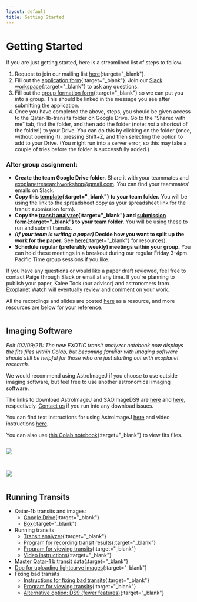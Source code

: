 ```yaml
---
layout: default
title: Getting Started
---
```


<div class="page-display" markdown="1">

# Getting Started

If you are just getting started, here is a streamlined list of steps to follow.

1. Request to join our mailing list [here](/mailinglist/){:target="_blank"}.
2. Fill out the [application form](/apply/){:target="_blank"}. Join our [Slack workspace](/slack/){:target="_blank"} to ask any questions.
3. Fill out the [group formation form](/groupformation/){:target="_blank"} so we can put you into a group. This should be linked in the message you see after submitting the application.
4. Once you have completed the above, steps, you should be given access to the Qatar-1b-transits folder on Google Drive. Go to the "Shared with me" tab, find the folder, and then add the folder (note: *not* a shortcut of the folder!) to your Drive. You can do this by clicking on the folder (once, without opening it), pressing Shift+Z, and then selecting the option to add to your Drive. (You might run into a server error, so this may take a couple of tries before the folder is successfully added.)

### After group assignment:

* **Create the team Google Drive folder.** Share it with your teammates and [exoplanetresearchworkshop@gmail.com](mailto:exoplanetresearchworkshop@gmail.com). You can find your teammates' emails on Slack.
* **Copy this [template](https://docs.google.com/spreadsheets/d/1i7My0htmAcUIWQrV8PhoynhTV3IgB77kAxvYAPt2a4U/edit?usp=sharing){:target="_blank"} to your team folder.** You will be using the link to the spreadsheet copy as your spreadsheet link for the transit submission form).
* **Copy the [transit analyzer](/transitanalyzer/){:target="_blank"} and [submission form](/transitsubmission/){:target="_blank"} to your team folder.** You will be using these to run and submit transits.
* ***(If your team is writing a paper)* Decide how you want to split up the work for the paper.** See [here](/papers/){:target="_blank"} for resources).
* **Schedule regular (preferably weekly) meetings within your group.** You can hold these meetings in a breakout during our regular Friday 3-4pm Pacific Time group sessions if you like.

If you have any questions or would like a paper draft reviewed, feel free to contact Paige through Slack or email at any time. If you're planning to publish your paper, Kalee Tock (our advisor) and astronomers from Exoplanet Watch will eventually review and comment on your work.

All the recordings and slides are posted [here](/meetings/) as a resource, and more resources are below for your reference.

</div>

<div class="page-display-light" markdown="1">

<div class="row" style="margin-bottom:1rem;">
<div class="column" markdown="1">

## Imaging Software

*Edit (02/09/21): The new EXOTIC transit analyzer notebook now displays the fits files within Colab, but becoming familiar with imaging software should still be helpful for those who are just starting out with exoplanet research.*

We would recommend using AstroImageJ if you choose to use outside imaging software, but feel free to use another astronomical imaging software.

The links to download AstroImageJ and SAOImageDS9 are [here](https://www.astro.louisville.edu/software/astroimagej/) and [here](http://ds9.si.edu/site/Download.html), respectively. [Contact us](/contact/) if you run into any download issues.

You can find text instructions for using AstroImageJ [here](https://docs.google.com/document/d/1wN5WhPDCFvLuUglR9uC-6S_c7tDQUbYdOmVoD4NUQ1c/edit) and video instructions [here](https://www.youtube.com/watch?v=-GGLPy71ryg&feature=youtu.be).

You can also use [this Colab notebook](https://colab.research.google.com/drive/1R4ed26oHP9MzYZBgMZuP4z2QwMS0AULU){:target="_blank"} to view fits files.

</div>

<div class="column" markdown="1">

![](/assets/Qatar-1b-comps.png/)

</div>
</div>


<div class="row" style="margin-bottom:1rem;">
<div class="column" markdown="1">

![](/assets/transiting-exoplanet.jpg)

</div>

<div class="column" markdown="1">

## Running Transits

* Qatar-1b transits and images:
    * [Google Drive](https://drive.google.com/drive/folders/1b2eSuP8l-EtUeB9bej82VyYXXl50FP55?usp=sharing){:target="_blank"}
    * [Box](https://stanford.box.com/s/u3ngkm83c99u3c0j6e85xcuh7rwqe446){:target="_blank"}
* Running transits
    * [Transit analyzer](/transitanalyzer){:target="_blank"}
    * [Program for recording transit results](/transitsubmission){:target="_blank"}
    * [Program for viewing transits](https://colab.research.google.com/drive/1R4ed26oHP9MzYZBgMZuP4z2QwMS0AULU){:target="_blank"}
    * [Video instructions](https://youtu.be/crLkc3TIDdY){:target="_blank"}
* [Master Qatar-1 b transit data](https://docs.google.com/spreadsheets/d/1XnjN8fkCO9AoNOVExqsyfPdg6WqngHZ5BZihriYDY-Q/edit#gid=0){:target="_blank"}
* [Doc for uploading lightcurve images](https://docs.google.com/document/d/1mpFZcO7s-mDykqqrw1Vvk0lCj4KK2TfK768FGKCTu8A/edit?usp=sharing){:target="_blank"}
* Fixing bad transits
    * [Instructions for fixing bad transits](https://youtu.be/HQAulcrkQok){:target="_blank"}
    * [Program for viewing transits](https://colab.research.google.com/drive/1R4ed26oHP9MzYZBgMZuP4z2QwMS0AULU){:target="_blank"}
    * [Alternative option: DS9 (fewer features)](https://youtu.be/3aDeZfzlpl4){:target="_blank"}

</div>
</div>


</div>

